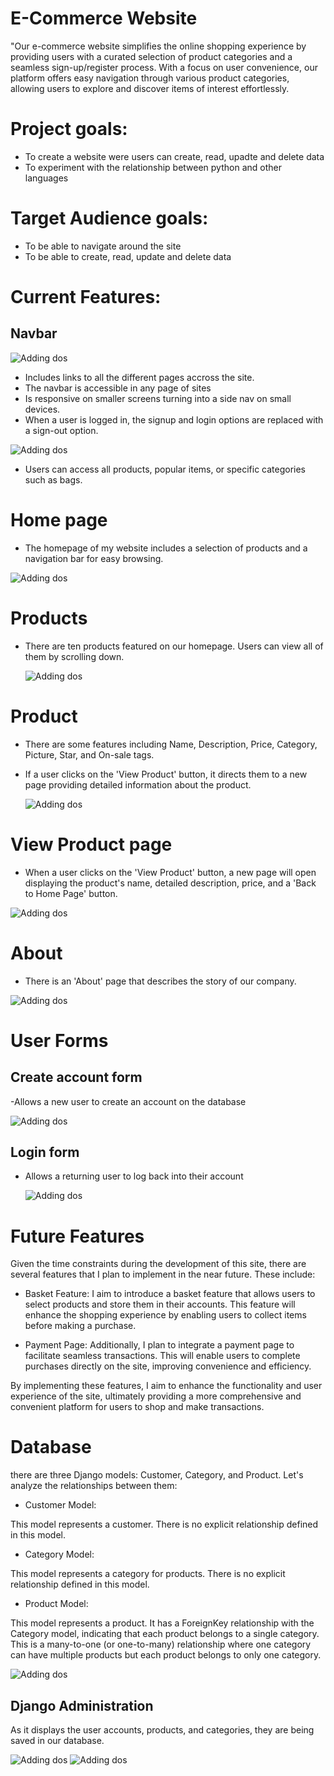 # E-Commerce Website

"Our e-commerce website simplifies the online shopping experience by providing users with a curated selection of product categories and a seamless sign-up/register process. With a focus on user convenience, our platform offers easy navigation through various product categories, allowing users to explore and discover items of interest effortlessly.

# Project goals:

- To create a website were users can create, read, upadte and delete data
- To experiment with the relationship between python and other languages

# Target Audience goals:

- To be able to navigate around the site
- To be able to create, read, update and delete data

# Current Features:

## Navbar

![Adding dos](./digikala/images/Navbarr.png)

- Includes links to all the different pages accross the site.
- The navbar is accessible in any page of sites
- Is responsive on smaller screens turning into a side nav on small devices.
- When a user is logged in, the signup and login options are replaced with a sign-out option.

![Adding dos](./digikala/images/Untitled.png)

- Users can access all products, popular items, or specific categories such as bags.

# Home page

- The homepage of my website includes a selection of products and a navigation bar for easy browsing.

![Adding dos](./digikala/images/home-page.png)

# Products

- There are ten products featured on our homepage. Users can view all of them by scrolling down.

  ![Adding dos](./digikala/images/Products.png)

# Product

- There are some features including Name, Description, Price, Category, Picture, Star, and On-sale tags.
- If a user clicks on the 'View Product' button, it directs them to a new page providing detailed information about the product.

  ![Adding dos](./digikala/images/Product.png)

# View Product page

- When a user clicks on the 'View Product' button, a new page will open displaying the product's name, detailed description, price, and a 'Back to Home Page' button.

![Adding dos](./digikala/images/description-product.png)

# About

- There is an 'About' page that describes the story of our company.

![Adding dos](./digikala/images/About.png)

# User Forms

## Create account form

-Allows a new user to create an account on the database

![Adding dos](./digikala/images/Form.png)

## Login form

- Allows a returning user to log back into their account

  ![Adding dos](./digikala/images/login.png)

# Future Features

Given the time constraints during the development of this site, there are several features that I plan to implement in the near future. These include:

- Basket Feature: I aim to introduce a basket feature that allows users to select products and store them in their accounts. This feature will enhance the shopping experience by enabling users to collect items before making a purchase.

- Payment Page: Additionally, I plan to integrate a payment page to facilitate seamless transactions. This will enable users to complete purchases directly on the site, improving convenience and efficiency.

By implementing these features, I aim to enhance the functionality and user experience of the site, ultimately providing a more comprehensive and convenient platform for users to shop and make transactions.

# Database

there are three Django models: Customer, Category, and Product. Let's analyze the relationships between them:

- Customer Model:

This model represents a customer.
There is no explicit relationship defined in this model.

- Category Model:

This model represents a category for products.
There is no explicit relationship defined in this model.

- Product Model:

This model represents a product.
It has a ForeignKey relationship with the Category model, indicating that each product belongs to a single category. This is a many-to-one (or one-to-many) relationship where one category can have multiple products but each product belongs to only one category.

![Adding dos](./digikala/images/Database-Model.png)

## Django Administration

As it displays the user accounts, products, and categories, they are being saved in our database.

![Adding dos](./digikala/images/Users-Authentication.png)
![Adding dos](./digikala/images/admin.png)
